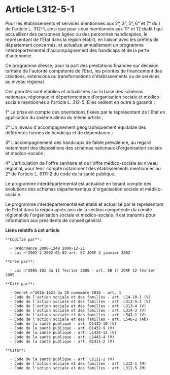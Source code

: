 # Article L312-5-1

Pour les établissements et services mentionnés aux 2°, 3°, 5°, 6° et 7° du I de l'article L. 312-1, ainsi que pour ceux
mentionnés aux 11° et 12 dudit I qui accueillent des personnes âgées ou des personnes handicapées, le représentant de l'Etat
dans la région établit, en liaison avec les préfets de département concernés, et actualise annuellement un programme
interdépartemental d'accompagnement des handicaps et de la perte d'autonomie.

Ce programme dresse, pour la part des prestations financée sur décision tarifaire de l'autorité compétente de l'Etat, les
priorités de financement des créations, extensions ou transformations d'établissements ou de services au niveau régional.

Ces priorités sont établies et actualisées sur la base des schémas nationaux, régionaux et départementaux d'organisation
sociale et médico-sociale mentionnés à l'article L. 312-5. Elles veillent en outre à garantir :

1° La prise en compte des orientations fixées par le représentant de l'Etat en application du sixième alinéa du même
article ;

2° Un niveau d'accompagnement géographiquement équitable des différentes formes de handicap et de dépendance ;

3° L'accompagnement des handicaps de faible prévalence, au regard notamment des dispositions des schémas nationaux
d'organisation sociale et médico-sociale ;

4° L'articulation de l'offre sanitaire et de l'offre médico-sociale au niveau régional, pour tenir compte notamment des
établissements mentionnés au 2° de l'article L. 6111-2 du code de la santé publique.

Le programme interdépartemental est actualisé en tenant compte des évolutions des schémas départementaux d'organisation
sociale et médico-sociale.

Le programme interdépartemental est établi et actualisé par le représentant de l'Etat dans la région après avis de la section
compétente du comité régional de l'organisation sociale et médico-sociale. Il est transmis pour information aux présidents de
conseil général.

**Liens relatifs à cet article**

	**Codifié par**:

	  - Ordonnance 2000-1249 2000-12-21
	  - Loi n°2002-2 2002-01-02 art. 87 JORF 3 janvier 2002

	**Créé par**:

	  - Loi n°2005-102 du 11 février 2005 - art. 58 () JORF 12 février 2005

	**Cité par**:

	  - Décret n°2016-1621 du 28 novembre 2016 - art. 1
	  - Code de l'action sociale et des familles - art. L14-10-1 (V)
	  - Code de l'action sociale et des familles - art. L312-5-2 (V)
	  - Code de l'action sociale et des familles - art. L313-4 (V)
	  - Code de l'action sociale et des familles - art. L314-3 (V)
	  - Code de l'action sociale et des familles - art. L543-1 (V)
	  - Code de l'action sociale et des familles - art. L546-2 (Ab)
	  - Code de la santé publique - art. D1432-10 (V)
	  - Code de la santé publique - art. D1432-9 (V)
	  - Code de la santé publique - art. L1434-12 (V)
	  - Code de la santé publique - art. L1443-4 (V)
	  - Code de la santé publique - art. R1411-2 (V)

	**Cite**:

	  - Code de la santé publique - art. L6111-2 (V)
	  - Code de l'action sociale et des familles - art. L312-1 (M)
	  - Code de l'action sociale et des familles - art. L312-5 (M)
